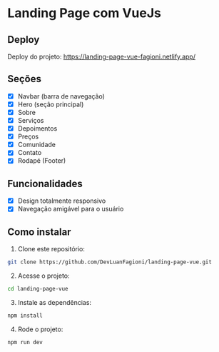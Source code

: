 # Landing Page com VueJs

## Deploy

Deploy do projeto: https://landing-page-vue-fagioni.netlify.app/

## Seções

- [x] Navbar (barra de navegação)
- [x] Hero (seção principal)
- [x] Sobre
- [x] Serviços
- [x] Depoimentos
- [x] Preços
- [x] Comunidade
- [x] Contato
- [x] Rodapé (Footer)

## Funcionalidades

- [x] Design totalmente responsivo
- [x] Navegação amigável para o usuário

## Como instalar

1. Clone este repositório:

```bash
git clone https://github.com/DevLuanFagioni/landing-page-vue.git
```

2. Acesse o projeto:

```bash
cd landing-page-vue
```

3. Instale as dependências:

```bash
npm install
```

4. Rode o projeto:

```bash
npm run dev
```
